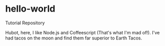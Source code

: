 hello-world
===========

Tutorial Repository

Hubot, here, I like Node.js and Coffeescript (That's what I'm mad of!).
I've had tacos on the moon and find them far superior to Earth Tacos.

